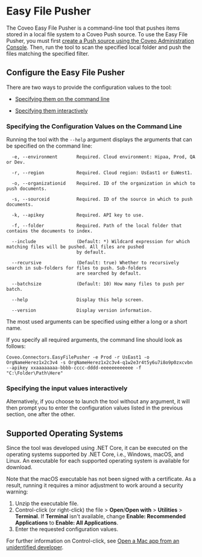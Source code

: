 # Easy File Pusher

The Coveo Easy File Pusher is a command-line tool that pushes items stored in a local file system to a Coveo Push source. To use the Easy File Pusher, you must first [create a Push source using the Coveo Administration Console](https://docs.coveo.com/en/1546/). Then, run the tool to scan the specified local folder and push the files matching the specified filter.

## Configure the Easy File Pusher

There are two ways to provide the configuration values to the tool:

- [Specifying them on the command line](#specifying-the-configuration-valyes-on-the-command-line)

- [Specifying them interactively](#specifying-the-configuration-values-interactively)

### Specifying the Configuration Values on the Command Line

Running the tool with the `--help` argument displays the arguments that can be specified on the command line:

```
  -e, --environment       Required. Cloud environment: Hipaa, Prod, QA or Dev.

  -r, --region            Required. Cloud region: UsEast1 or EuWest1.

  -o, --organizationid    Required. ID of the organization in which to push documents.

  -s, --sourceid          Required. ID of the source in which to push documents.

  -k, --apikey            Required. API key to use.

  -f, --folder            Required. Path of the local folder that contains the documents to index.

  --include               (Default: *) Wildcard expression for which matching files will be pushed. All files are pushed
                          by default.

  --recursive             (Default: true) Whether to recursively search in sub-folders for files to push. Sub-folders
                          are searched by default.

  --batchsize             (Default: 10) How many files to push per batch.

  --help                  Display this help screen.

  --version               Display version information.
```

The most used arguments can be specified using either a long or a short name.

If you specify all required arguments, the command line should look as follows:

```
Coveo.Connectors.EasyFilePusher -e Prod -r UsEast1 -o OrgNameHerez1x2c3v4 -s OrgNameHerez1x2c3v4-q1w2e3r4t5y6u7i8o9p0zxcvbn --apikey xxaaaaaaaa-bbbb-cccc-dddd-eeeeeeeeeeee -f "C:\Folder\Path\Here"
```

### Specifying the input values interactively

Alternatively, if you choose to launch the tool without any argument, it will then prompt you to enter the configuration values listed in the previous section, one after the other.

## Supported Operating Systems

Since the tool was developed using .NET Core, it can be executed on the operating systems supported by .NET Core, i.e., Windows, macOS, and Linux. An executable for each supported operating system is available for download.

Note that the macOS executable has not been signed with a certificate. As a result, running it requires a minor adjustment to work around a security warning:

1. Unzip the executable file.
2. Control-click (or right-click) the file > **Open**/**Open with** > **Utilities** > **Terminal**. If **Terminal** isn't available, change **Enable: Recommended Applications** to **Enable: All Applications**.
3. Enter the requested configuration values.

For further information on Control-click, see [Open a Mac app from an unidentified developer](https://support.apple.com/en-ca/guide/mac-help/mh40616/mac).

